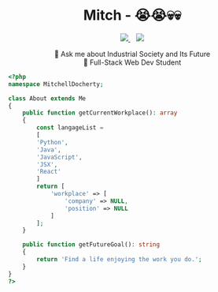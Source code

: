 <!--
**UKMysterrr/UKMysterrr** is a ✨ _special_ ✨ repository because its `README.md` (this file) appears on your GitHub profile.

Here are some ideas to get you started:

- 🔭 I’m currently working on ...
- 🌱 I’m currently learning ...
- 👯 I’m looking to collaborate on ...
- 🤔 I’m looking for help with ...
- 💬 Ask me about ...
- 📫 How to reach me: ...
- 😄 Pronouns: ...
- ⚡ Fun fact: ...
-->



<h1 align="center">Mitch - 😭😭💀💀</h1>  
  
<p align='center'>
  
  <a href="https://www.linkedin.com/in/ukmysterrr/">
    <img src="https://img.shields.io/badge/linkedin-%230077B5.svg?&style=for-the-badge&logo=linkedin&logoColor=white" />
  </a>&nbsp;&nbsp;
  <a href="mailto:ukmysterrr@gmail.com">
    <img src="https://img.shields.io/badge/Gmail-D14836?style=for-the-badge&logo=gmail&logoColor=white" />
  </a>
  <!--<a href="placeholder">
    <img src="https://img.shields.io/badge/Twitter-1DA1F2?style=for-the-badge&logo=twitter&logoColor=white" />        
  </a>&nbsp;&nbsp;-->
 </p>
 <p align="center">
💬 Ask me about Industrial Society and Its Future  <br>
🌱 Full-Stack Web Dev Student <br>
  </p>

```php
<?php
namespace MitchellDocherty;

class About extends Me
{
    public function getCurrentWorkplace(): array
    {
        const langageList = 
        [
        'Python',
        'Java',
        'JavaScript',
        'JSX',
        'React'
        ]
        return [
            'workplace' => [
                'company' => NULL,
                'position' => NULL         
            ]
        ];
    }

    public function getFutureGoal(): string
    {
        return 'Find a life enjoying the work you do.';
    }
}
?>
```
